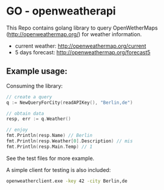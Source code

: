 # GO - openweatherapi

This Repo contains golang library to query OpenWetherMaps (http://openweathermap.org/) for weather information.

* current weather: http://openweathermap.org/current
* 5 days forecast: http://openweathermap.org/forecast5

## Example usage:

Consuming the library:
```go
// create a query
q := NewQueryForCity(readAPIKey(), "Berlin,de")

// obtain data
resp, err := q.Weather()

// enjoy
fmt.Println(resp.Name) // Berlin
fmt.Println(resp.Weather[0].Description) // mis
fmt.Println(resp.Main.Temp) // 1
```

See the test files for more example.

A simple client for testing is also included:
```bash
openweatherclient.exe -key 42 -city Berlin,de
```
